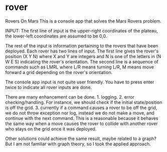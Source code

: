 # rover
Rovers On Mars
This is a console app that solves the Mars Rovers problem.

INPUT:
The first line of input is the upper-right coordinates of the plateau, the
lower-left coordinates are assumed to be 0,0.

The rest of the input is information pertaining to the rovers that have
been deployed. Each rover has two lines of input. The first line gives the
rover's position (X Y N) where X and Y are integers and N is one of the letters in (N W E S) indicating the rover's orientation.
The second line is a sequence of commands such as LMRL where L/R means turning L/R,
M means move forward a grid depending on the rover's orientation.

The console app input is not quite user friendly. You have to press enter twice to indicate all rover inputs are done.

There are many enhancement can be done. 1. logging. 2. error checking/handling. For instance, we should check if the initial state/position 
is off the grid. 3. currently if a command causes a rover to be off the grid, we do not throw exception nor log, instead we do not make a move,
and continue with the next command. This is a reasonable because it behaves the same way when a move causes the rover to collide with another rover
who stays on the grid once it was deployed.

Other solutions could achieve the same result, maybe related to a graph? But I am not familiar with graph theory, so I took the applied approach.
